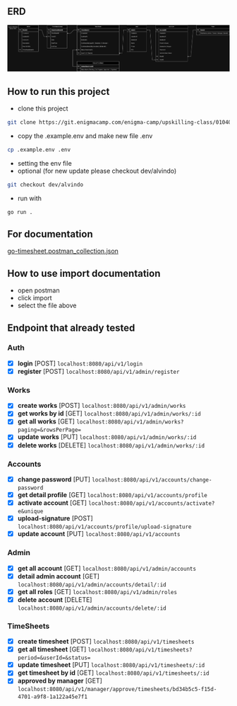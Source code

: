 ## ERD

![TMA.png](TMA.png)

## How to run this project

- clone this project

```bash
git clone https://git.enigmacamp.com/enigma-camp/upskilling-class/01040726-upskilling-angular/final-task/be-timesheet-app/golang-timesheet.git
```

- copy the .example.env and make new file .env

```bash
cp .example.env .env 
```

- setting the env file
- optional (for new update please checkout dev/alvindo)

```bash
git checkout dev/alvindo
```

- run with

```bash
go run . 
```

## For documentation

[go-timesheet.postman_collection.json](go-timesheet.postman_collection.json)

## How to use import documentation

- open postman
- click import
- select the file above

## Endpoint that already tested

### Auth

- [x] **login** [POST] `localhost:8080/api/v1/login`
- [x] **register** [POST] `localhost:8080/api/v1/admin/register`

### Works

- [x] **create works** [POST] `localhost:8080/api/v1/admin/works`
- [x] **get works by id** [GET] `localhost:8080/api/v1/admin/works/:id`
- [x] **get all works** [GET] `localhost:8080/api/v1/admin/works?paging=&rowsPerPage=`
- [x] **update works** [PUT] `localhost:8080/api/v1/admin/works/:id`
- [x] **delete works** [DELETE] `localhost:8080/api/v1/admin/works/:id`

### Accounts

- [x] **change password** [PUT] `localhost:8080/api/v1/accounts/change-password`
- [x] **get detail profile** [GET] `localhost:8080/api/v1/accounts/profile`
- [x] **activate account** [GET] `localhost:8080/api/v1/accounts/activate?e&unique`
- [x] **upload-signature** [POST] `localhost:8080/api/v1/accounts/profile/upload-signature`
- [x] **update account** [PUT] `localhost:8080/api/v1/accounts`

### Admin

- [x] **get all account** [GET] `localhost:8080/api/v1/admin/accounts`
- [x] **detail admin account** [GET] `localhost:8080/api/v1/admin/accounts/detail/:id`
- [x] **get all roles** [GET] `localhost:8080/api/v1/admin/roles`
- [x] **delete account** [DELETE] `localhost:8080/api/v1/admin/accounts/delete/:id`

### TimeSheets

- [x] **create timesheet** [POST] `localhost:8080/api/v1/timesheets`
- [x] **get all timesheet** [GET] `localhost:8080/api/v1/timesheets?period=&userId=&status=`
- [x] **update timesheet** [PUT] `localhost:8080/api/v1/timesheets/:id`
- [x] **get timesheet by id** [GET] `localhost:8080/api/v1/timesheets/:id`
- [x] **approved by manager** [GET] `localhost:8080/api/v1/manager/approve/timesheets/bd34b5c5-f15d-4701-a9f8-1a122a45e7f1`

